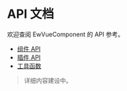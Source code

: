 # API 文档

欢迎查阅 EwVueComponent 的 API 参考。

- [组件 API](/zh-CN/api/component)
- [插件 API](/zh-CN/api/plugin)
- [工具函数](/zh-CN/api/utils)

> 详细内容建设中。 